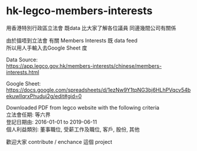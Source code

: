 # hk-legco-members-interests
用香港特別行政區立法會 既data 比大家了解各位議員 同邊幾間公司有關係

由於搵唔到立法會 有關 Members Interests 既 data feed  
所以用人手輸入去Google Sheet 度  

Data Source:  
https://app.legco.gov.hk/members-interests/chinese/members-interests.html

Google Sheet:  
https://docs.google.com/spreadsheets/d/1ezNw9Y1tpNG3bj6HLhPVqcv54bekuwIlqrxPhuduj2g/edit#gid=0

Downloaded PDF from legco website with the following criteria  
立法會任期: 等六界   
登記日期由: 2016-01-01 to 2019-06-11  
個人利益類別: 董事職位, 受薪工作及職位, 客戶, 股份, 其他  

歡迎大家 contribute / enchance 這個 project
